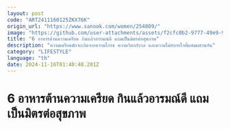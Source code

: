 ```yaml
---
layout: post
code: "ART2411160125ZKX76K"
origin_url: "https://www.sanook.com/women/254809/"
image: "https://github.com/user-attachments/assets/f2cfc0b2-9777-49e9-97ea-0539021039fd"
title: "6 อาหารต้านความเครียด กินแล้วอารมณ์ดี แถมเป็นมิตรต่อสุขภาพ"
description: "ความเครียดมักจะเกิดจากความโกรธ ความวิตกกังวล และความไม่สบายใจที่ผสมผสานกัน"
category: "LIFESTYLE"
language: "th"
date: 2024-11-16T01:40:48.201Z
---
```


# 6 อาหารต้านความเครียด กินแล้วอารมณ์ดี แถมเป็นมิตรต่อสุขภาพ